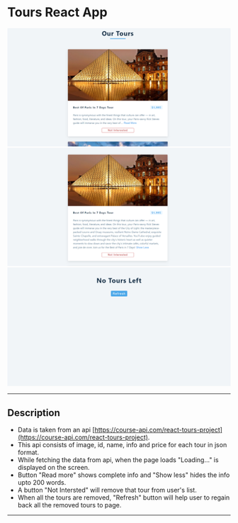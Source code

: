 # Tours React App
![](./result/1.png)
![](./result/2.png)
![](./result/3.png)

---
## Description
- Data is taken from an api [https://course-api.com/react-tours-project](https://course-api.com/react-tours-project).
- This api consists of image, id, name, info and price for each tour in json format.
- While fetching the data from api, when the page loads "Loading..." is displayed on the screen.
- Button "Read more" shows complete info and "Show less" hides the info upto 200 words.
- A button "Not Intersted" will remove that tour from user's list.
- When all the tours are removed, "Refresh" button will help user to regain back all the removed tours to page. 

---